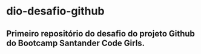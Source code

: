 # dio-desafio-github
 ## Primeiro repositório do desafio do projeto Github do Bootcamp Santander Code Girls. 
